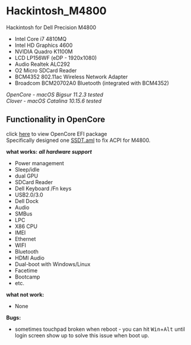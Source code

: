 # Hackintosh_M4800
Hackintosh for Dell Precision M4800

* Intel Core i7 4810MQ
* Intel HD Graphics 4600
* NVIDIA Quadro K1100M
* LCD LP156WF (eDP - 1920x1080)
* Audio Realtek ALC292
* O2 Micro SDCard Reader
* BCM4352 802.11ac Wireless Network Adapter
* Broadcom BCM20702A0 Bluetooth (integrated with BCM4352)

*OpenCore - macOS Bigsur 11.2.3  tested* \
*Clover - macOS Catalina 10.15.6 tested*

## Functionality in OpenCore
click [here](https://github.com/badfellow/Hackintosh_M4800/tree/master/OpenCore) to view OpenCore EFI package \
Specifically designed one [SSDT.aml](https://github.com/badfellow/Hackintosh_M4800/raw/master/OpenCore/EFI/OC/ACPI/SSDT-Dell-M4800.aml) to fix ACPI for M4800. 

**what works:**
***all hardware support***
* Power management
* Sleep/idle
* dual GPU
* SDCard Reader
* Dell Keyboard /Fn keys
* USB2.0/3.0
* Dell Dock
* Audio
* SMBus
* LPC
* X86 CPU
* IMEI
* Ethernet
* WIFI
* Bluetooth
* HDMI Audio
* Dual-boot with Windows/Linux
* Facetime
* Bootcamp
* etc.

**what not work:**
* None

**Bugs:**
* sometimes touchpad broken when reboot - you can hit <kbd>Win</kbd>+<kbd>Alt</kbd> until login screen show up to solve this issue when boot up. 
